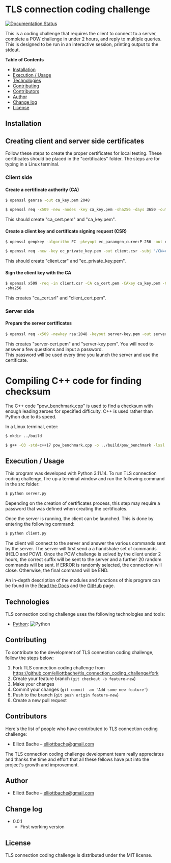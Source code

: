 # TLS connection coding challenge

[![Documentation Status](https://readthedocs.org/projects/tls-connection-coding-challenge/badge/?version=latest)](https://tls-connection-coding-challenge.readthedocs.io/en/latest/?badge=latest)

This is a coding challenge that requires the client to connect to a server,
complete a POW challenge in under 2 hours, and reply to multiple queries.
This is designed to be run in an interactive session, printing output to the
stdout.

**Table of Contents**

- [Installation](#installation)
- [Execution / Usage](#execution--usage)
- [Technologies](#technologies)
- [Contributing](#contributing)
- [Contributors](#contributors)
- [Author](#author)
- [Change log](#change-log)
- [License](#license)

## Installation
## Creating client and server side certificates
Follow these steps to create the proper certificates for local testing.  These certificates should be placed in the
"certificates" folder.  The steps are for typing in a Linux terminal. 
### Client side
#### Create a certificate authority (CA)
```sh
$ openssl genrsa -out ca_key.pem 2048
```
```sh
$ openssl req -x509 -new -nodes -key ca_key.pem -sha256 -days 3650 -out ca_cert.pem -subj "/CN=My Test CA"`
```
This should create "ca_cert.pem" and "ca_key.pem".

#### Create a client key and certificate signing request (CSR)
```sh
$ openssl genpkey -algorithm EC -pkeyopt ec_paramgen_curve:P-256 -out ec_private_key.pem
```
```sh
$ openssl req -new -key ec_private_key.pem -out client.csr -subj "/CN=client"
```
This should create "client.csr" and "ec_private_key.pem".

#### Sign the client key with the CA
```sh
$ openssl x509 -req -in client.csr -CA ca_cert.pem -CAkey ca_key.pem -CAcreateserial -out client_cert.pem -days 365
-sha256
```
This creates "ca_cert.srl" and "client_cert.pem".

### Server side
#### Prepare the server certificates
```sh
$ openssl req -x509 -newkey rsa:2048 -keyout server-key.pem -out server-cert.pem -days 365
```


This creates "server-cert.pem" and "server-key.pem".  You will need to answer a few questions and input a password.  
This password will be used every time you launch the server and use the certificate. 

# Compiling C++ code for finding checksum
The C++ code "pow_benchmark.cpp" is used to find a checksum with enough leading zeroes for specified difficulty.  C++
is used rather than Python due to its speed.

In a Linux terminal, enter:
```sh
$ mkdir ../build
```
```sh
$ g++ -O3 -std=c++17 pow_benchmark.cpp -o ../build/pow_benchmark -lssl -lcrypto -pthread
```

## Execution / Usage

This program was developed with Python 3.11.14.  To run TLS connection coding challenge,
fire up a terminal window and run the following command in the src folder:
```sh
$ python server.py
```

Depending on the creation of certificates process, this step may require a password that was defined when creating
the certificates.

Once the server is running, the client can be launched.  This is done by entering the following command:
```sh
$ python client.py
```

The client will connect to the server and answer the various commands sent by the server.  The server will first send a
a handshake set of commands (HELO and POW).  Once the POW challenge is solved by the client under 2 hours, the correct
suffix will be sent to the server and a further 20 random commands will be sent.  If ERROR is randomly selected, the
connection will close.  Otherwise, the final command will be END.

An in-depth description of the modules and functions of this program can be found in the [Read the Docs](https://tls-connection-coding-challenge.readthedocs.io/en/latest/index.html) and the [GitHub](https://github.com/elliottbache/tls_connection_coding_challenge) page.

## Technologies

TLS connection coding challenge uses the following technologies and tools:

- [Python](https://www.python.org/): ![Python](https://img.shields.io/badge/python-3670A0?style=for-the-badge&logo=python&logoColor=ffdd54)

## Contributing

To contribute to the development of TLS connection coding challenge, follow the steps below:

1. Fork TLS connection coding challenge from <https://github.com/elliottbache/tls_connection_coding_challenge/fork>
2. Create your feature branch (`git checkout -b feature-new`)
3. Make your changes
4. Commit your changes (`git commit -am 'Add some new feature'`)
5. Push to the branch (`git push origin feature-new`)
6. Create a new pull request

## Contributors

Here's the list of people who have contributed to TLS connection coding challenge:

- Elliott Bache – elliottbache@gmail.com

The TLS connection coding challenge development team really appreciates and thanks the time and effort that all
these fellows have put into the project's growth and improvement.

## Author

- Elliott Bache – elliottbache@gmail.com

## Change log

- 0.0.1
    - First working version

## License

TLS connection coding challenge is distributed under the MIT license. 

